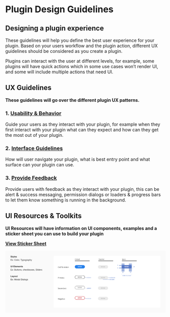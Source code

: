 # **Plugin Design Guidelines**


## Designing a plugin experience

These guidelines will help you define the best user experience for your plugin. Based on your users workflow and the plugin action, different UX guidelines should be considered as you create a plugin.
 
Plugins can interact with the user at different levels, for example, some plugins will have quick actions which in some use cases won’t render UI, and some will include multiple actions that need UI. 


## UX Guidelines

**These guidelines will go over the different plugin UX patterns.**

### 1. **[Usability & Behavior](./ux_guidelines/Usability_Behavior.md)**

Guide your users as they interact with your plugin, for example when they first interact with your plugin what can they expect and how can they get the most out of your plugin. 

### 2. **[Interface Guidelines](./ux_guidelines/Interface_Guidelines.md)**

How will user navigate your plugin, what is best entry point and what surface can your plugin can use.

### 3. **[Provide Feedback](./ux_guidelines/Provide_Feedback.md)**

Provide users with feedback as they interact with your plugin, this can be alert & success messaging, permission dialogs or loaders & progress bars to let them know something is running in the background. 


## UI Resources & Toolkits

**UI Resources will have information on UI components, examples and a sticker sheet you can use to build your plugin**

**[View Sticker Sheet](./ui_resources/Sticker_sheet.md)**

![Ui Resources](ux_images/Style_examples.png)

